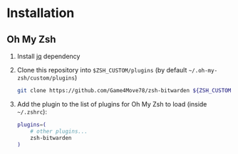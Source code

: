 
# Installation

## Oh My Zsh

1. Install [jq](https://github.com/stedolan/jq) dependency

2. Clone this repository into `$ZSH_CUSTOM/plugins` (by default `~/.oh-my-zsh/custom/plugins`)

    ```sh
    git clone https://github.com/Game4Move78/zsh-bitwarden ${ZSH_CUSTOM:-~/.oh-my-zsh/custom}/plugins/zsh-bitwarden
    ```

3. Add the plugin to the list of plugins for Oh My Zsh to load (inside `~/.zshrc`):

    ```sh
    plugins=( 
        # other plugins...
        zsh-bitwarden
    )
    ```
